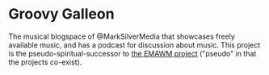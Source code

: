 # Groovy Galleon
The musical blogspace of @MarkSilverMedia that showcases freely available music, and has a podcast for discussion about music. This project is the pseudo-spiritual-successor to [the EMAWM project](http://emawm.tk) ("pseudo" in that the projects co-exist).
